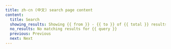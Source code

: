 ```yaml
---
title: zh-cn (中文) search page content
content:
  title: Search
  showing_results: Showing {{ from }} - {{ to }} of {{ total }} results for {{ query }}
  no_results: No matching results for {{ query }}
  previous: Previous
  next: Next
---
```

